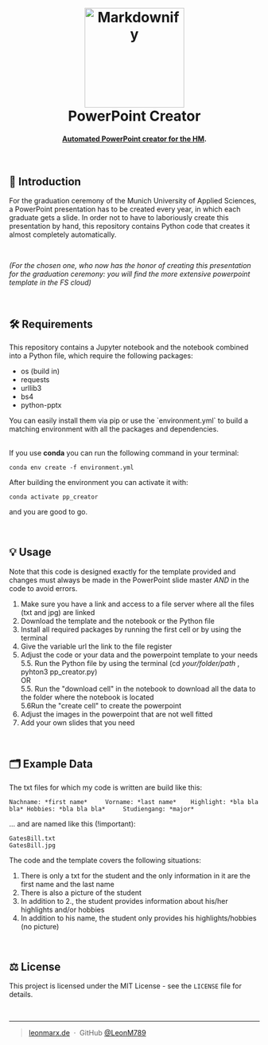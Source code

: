 <h1 align="center">
  <br>
  <a href="https://leonmarx.de"><img src="https://leonmarx.de/other_pictures/github_logo.jpeg" alt="Markdownify" width="200"></a>
  <br>
  PowerPoint Creator
  <br>
</h1>

<h4 align="center"><b><u>Automated PowerPoint creator for the <a href="https://hm.edu" target="_blank">HM</b></u></a>.</h4>

<!---
<p align="center">
  <a href="#introduction">Introduction</a> •
  <a href="#Requirements">Requirements</a> •
  <a href="#Usage">Usage</a> •
  <a href="#Example-function">Example Function</a> •
  <a href="#related">Related</a> •
  <a href="#license">License</a>
</p>
--->
 
<br>

## 📝 Introduction
For the graduation ceremony of the Munich University of Applied Sciences, a PowerPoint presentation has to be created every year, in which each graduate gets a slide. In order not to have to laboriously create this presentation by hand, this repository contains Python code that creates it almost completely automatically.

<br>

*(For the chosen one, who now has the honor of creating this presentation for the graduation ceremony: you will find the more extensive powerpoint template in the FS cloud)*

<br>

## 🛠️ Requirements
This repository contains a Jupyter notebook and the notebook combined into a Python file, which require the following packages:
<ul>
  <li>os (build in)</li>
  <li>requests</li>
  <li>urllib3</li>
  <li>bs4</li>
  <li>python-pptx</li>
</ul>
You can easily install them via pip or use the `environment.yml` to build a matching environment with all the packages and dependencies. 

<br>
<br>

If you use **conda** you can run the following command in your terminal:
```
conda env create -f environment.yml
```

After building the environment you can activate it with:<br>
```
conda activate pp_creator
```

and you are good to go.

<br>

## 💡 Usage
Note that this code is designed exactly for the template provided and changes must always be made in the PowerPoint slide master *AND* in the code to avoid errors.
<br>

1. Make sure you have a link and access to a file server where all the files (txt and jpg) are linked
2. Download the template and the notebook or the Python file
3. Install all required packages by running the first cell or by using the terminal
4. Give the variable url the link to the file register
5. Adjust the code or your data and the powerpoint template to your needs <br>
    5.5. Run the Python file by using the terminal (cd *your/folder/path* , pyhton3 pp_creator.py) <br>
    OR <br>
    5.5. Run the "download cell" in the notebook to download all the data to the folder where the notebook is located <br>
    5.6Run the "create cell" to create the powerpoint <br>
6. Adjust the images in the powerpoint that are not well fitted <br>
7. Add your own slides that you need

<br>

## 🗂️ Example Data
The txt files for which my code is written are build like this: 

```
Nachname: *first name*     Vorname: *last name*    Highlight: *bla bla bla* Hobbies: *bla bla bla*     Studiengang: *major* 
```
... and are named like this (!important):
```
GatesBill.txt
GatesBill.jpg
```

The code and the template covers the following situations:
1. There is only a txt for the student and the only information in it are the first name and the last name
2. There is also a picture of the student
3. In addition to 2., the student provides information about his/her highlights and/or hobbies 
3. In addition to his name, the student only provides his highlights/hobbies (no picture)

<br>
<!---
## 🧡 You may also like...

- [FlappyBird AI](https://github.com/LeonM789/FlappyBirdAI.git) - A neural network in Python

<br>
--->

## ⚖️ License

This project is licensed under the MIT License - see the `LICENSE` file for details.

<br>

---

> [leonmarx.de](https://www.leonmarx.de) &nbsp;&middot;&nbsp;
> GitHub [@LeonM789](https://github.com/LeonM789) 

